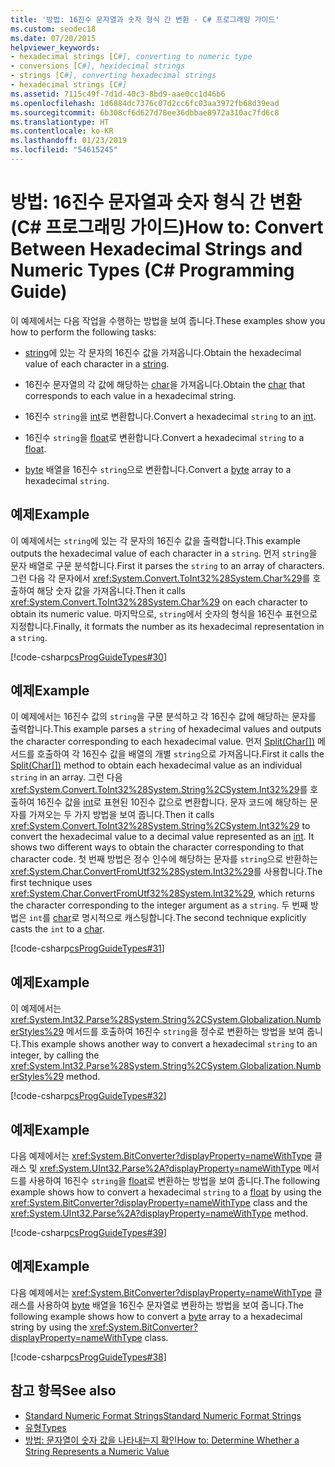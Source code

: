 ```yaml
---
title: '방법: 16진수 문자열과 숫자 형식 간 변환 - C# 프로그래밍 가이드'
ms.custom: seodec18
ms.date: 07/20/2015
helpviewer_keywords:
- hexadecimal strings [C#], converting to numeric type
- conversions [C#], hexidecimal strings
- strings [C#], converting hexadecimal strings
- hexadecimal strings [C#]
ms.assetid: 7115c49f-7d1d-40c3-8bd9-aae0cc1d46b6
ms.openlocfilehash: 1d6884dc7376c07d2cc6fc03aa3972fb68d39ead
ms.sourcegitcommit: 6b308cf6d627d78ee36dbbae8972a310ac7fd6c8
ms.translationtype: HT
ms.contentlocale: ko-KR
ms.lasthandoff: 01/23/2019
ms.locfileid: "54615245"
---
```

# <a name="how-to-convert-between-hexadecimal-strings-and-numeric-types-c-programming-guide"></a><span data-ttu-id="7b1f7-102">방법: 16진수 문자열과 숫자 형식 간 변환(C# 프로그래밍 가이드)</span><span class="sxs-lookup"><span data-stu-id="7b1f7-102">How to: Convert Between Hexadecimal Strings and Numeric Types (C# Programming Guide)</span></span>
<span data-ttu-id="7b1f7-103">이 예제에서는 다음 작업을 수행하는 방법을 보여 줍니다.</span><span class="sxs-lookup"><span data-stu-id="7b1f7-103">These examples show you how to perform the following tasks:</span></span>  
  
-   <span data-ttu-id="7b1f7-104">[string](../../../csharp/language-reference/keywords/string.md)에 있는 각 문자의 16진수 값을 가져옵니다.</span><span class="sxs-lookup"><span data-stu-id="7b1f7-104">Obtain the hexadecimal value of each character in a [string](../../../csharp/language-reference/keywords/string.md).</span></span>  
  
-   <span data-ttu-id="7b1f7-105">16진수 문자열의 각 값에 해당하는 [char](../../../csharp/language-reference/keywords/char.md)을 가져옵니다.</span><span class="sxs-lookup"><span data-stu-id="7b1f7-105">Obtain the [char](../../../csharp/language-reference/keywords/char.md) that corresponds to each value in a hexadecimal string.</span></span>  
  
-   <span data-ttu-id="7b1f7-106">16진수 `string`을 [int](../../../csharp/language-reference/keywords/int.md)로 변환합니다.</span><span class="sxs-lookup"><span data-stu-id="7b1f7-106">Convert a hexadecimal `string` to an [int](../../../csharp/language-reference/keywords/int.md).</span></span>  
  
-   <span data-ttu-id="7b1f7-107">16진수 `string`을 [float](../../../csharp/language-reference/keywords/float.md)로 변환합니다.</span><span class="sxs-lookup"><span data-stu-id="7b1f7-107">Convert a hexadecimal `string` to a [float](../../../csharp/language-reference/keywords/float.md).</span></span>  
  
-   <span data-ttu-id="7b1f7-108">[byte](../../../csharp/language-reference/keywords/byte.md) 배열을 16진수 `string`으로 변환합니다.</span><span class="sxs-lookup"><span data-stu-id="7b1f7-108">Convert a [byte](../../../csharp/language-reference/keywords/byte.md) array to a hexadecimal `string`.</span></span>  
  
## <a name="example"></a><span data-ttu-id="7b1f7-109">예제</span><span class="sxs-lookup"><span data-stu-id="7b1f7-109">Example</span></span>  
 <span data-ttu-id="7b1f7-110">이 예제에서는 `string`에 있는 각 문자의 16진수 값을 출력합니다.</span><span class="sxs-lookup"><span data-stu-id="7b1f7-110">This example outputs the hexadecimal value of each character in a `string`.</span></span> <span data-ttu-id="7b1f7-111">먼저 `string`을 문자 배열로 구문 분석합니다.</span><span class="sxs-lookup"><span data-stu-id="7b1f7-111">First it parses the `string` to an array of characters.</span></span> <span data-ttu-id="7b1f7-112">그런 다음 각 문자에서 <xref:System.Convert.ToInt32%28System.Char%29>를 호출하여 해당 숫자 값을 가져옵니다.</span><span class="sxs-lookup"><span data-stu-id="7b1f7-112">Then it calls <xref:System.Convert.ToInt32%28System.Char%29> on each character to obtain its numeric value.</span></span> <span data-ttu-id="7b1f7-113">마지막으로, `string`에서 숫자의 형식을 16진수 표현으로 지정합니다.</span><span class="sxs-lookup"><span data-stu-id="7b1f7-113">Finally, it formats the number as its hexadecimal representation in a `string`.</span></span>  
  
 [!code-csharp[csProgGuideTypes#30](../../../csharp/programming-guide/nullable-types/codesnippet/CSharp/how-to-convert-between-hexadecimal-strings-and-numeric-types_1.cs)]  
  
## <a name="example"></a><span data-ttu-id="7b1f7-114">예제</span><span class="sxs-lookup"><span data-stu-id="7b1f7-114">Example</span></span>  
 <span data-ttu-id="7b1f7-115">이 예제에서는 16진수 값의 `string`을 구문 분석하고 각 16진수 값에 해당하는 문자를 출력합니다.</span><span class="sxs-lookup"><span data-stu-id="7b1f7-115">This example parses a `string` of hexadecimal values and outputs the character corresponding to each hexadecimal value.</span></span> <span data-ttu-id="7b1f7-116">먼저 [Split(Char\[\])](xref:System.String.Split(System.Char[])) 메서드를 호출하여 각 16진수 값을 배열의 개별 `string`으로 가져옵니다.</span><span class="sxs-lookup"><span data-stu-id="7b1f7-116">First it calls the [Split(Char\[\])](xref:System.String.Split(System.Char[])) method to obtain each hexadecimal value as an individual `string` in an array.</span></span> <span data-ttu-id="7b1f7-117">그런 다음 <xref:System.Convert.ToInt32%28System.String%2CSystem.Int32%29>를 호출하여 16진수 값을 [int](../../../csharp/language-reference/keywords/int.md)로 표현된 10진수 값으로 변환합니다. 문자 코드에 해당하는 문자를 가져오는 두 가지 방법을 보여 줍니다.</span><span class="sxs-lookup"><span data-stu-id="7b1f7-117">Then it calls <xref:System.Convert.ToInt32%28System.String%2CSystem.Int32%29> to convert the hexadecimal value to a decimal value represented as an [int](../../../csharp/language-reference/keywords/int.md). It shows two different ways to obtain the character corresponding to that character code.</span></span> <span data-ttu-id="7b1f7-118">첫 번째 방법은 정수 인수에 해당하는 문자를 `string`으로 반환하는 <xref:System.Char.ConvertFromUtf32%28System.Int32%29>를 사용합니다.</span><span class="sxs-lookup"><span data-stu-id="7b1f7-118">The first technique uses <xref:System.Char.ConvertFromUtf32%28System.Int32%29>, which returns the character corresponding to the integer argument as a `string`.</span></span> <span data-ttu-id="7b1f7-119">두 번째 방법은 `int`를 [char](../../../csharp/language-reference/keywords/char.md)로 명시적으로 캐스팅합니다.</span><span class="sxs-lookup"><span data-stu-id="7b1f7-119">The second technique explicitly casts the `int` to a [char](../../../csharp/language-reference/keywords/char.md).</span></span>  
  
 [!code-csharp[csProgGuideTypes#31](../../../csharp/programming-guide/nullable-types/codesnippet/CSharp/how-to-convert-between-hexadecimal-strings-and-numeric-types_2.cs)]  
  
## <a name="example"></a><span data-ttu-id="7b1f7-120">예제</span><span class="sxs-lookup"><span data-stu-id="7b1f7-120">Example</span></span>  
 <span data-ttu-id="7b1f7-121">이 예제에서는 <xref:System.Int32.Parse%28System.String%2CSystem.Globalization.NumberStyles%29> 메서드를 호출하여 16진수 `string`을 정수로 변환하는 방법을 보여 줍니다.</span><span class="sxs-lookup"><span data-stu-id="7b1f7-121">This example shows another way to convert a hexadecimal `string` to an integer, by calling the <xref:System.Int32.Parse%28System.String%2CSystem.Globalization.NumberStyles%29> method.</span></span>  
  
 [!code-csharp[csProgGuideTypes#32](../../../csharp/programming-guide/nullable-types/codesnippet/CSharp/how-to-convert-between-hexadecimal-strings-and-numeric-types_3.cs)]  
  
## <a name="example"></a><span data-ttu-id="7b1f7-122">예제</span><span class="sxs-lookup"><span data-stu-id="7b1f7-122">Example</span></span>  
 <span data-ttu-id="7b1f7-123">다음 예제에서는 <xref:System.BitConverter?displayProperty=nameWithType> 클래스 및 <xref:System.UInt32.Parse%2A?displayProperty=nameWithType> 메서드를 사용하여 16진수 `string`을 [float](../../../csharp/language-reference/keywords/float.md)로 변환하는 방법을 보여 줍니다.</span><span class="sxs-lookup"><span data-stu-id="7b1f7-123">The following example shows how to convert a hexadecimal `string` to a [float](../../../csharp/language-reference/keywords/float.md) by using the <xref:System.BitConverter?displayProperty=nameWithType> class and the <xref:System.UInt32.Parse%2A?displayProperty=nameWithType> method.</span></span>  
  
 [!code-csharp[csProgGuideTypes#39](../../../csharp/programming-guide/nullable-types/codesnippet/CSharp/how-to-convert-between-hexadecimal-strings-and-numeric-types_4.cs)]  
  
## <a name="example"></a><span data-ttu-id="7b1f7-124">예제</span><span class="sxs-lookup"><span data-stu-id="7b1f7-124">Example</span></span>  
 <span data-ttu-id="7b1f7-125">다음 예제에서는 <xref:System.BitConverter?displayProperty=nameWithType> 클래스를 사용하여 [byte](../../../csharp/language-reference/keywords/byte.md) 배열을 16진수 문자열로 변환하는 방법을 보여 줍니다.</span><span class="sxs-lookup"><span data-stu-id="7b1f7-125">The following example shows how to convert a [byte](../../../csharp/language-reference/keywords/byte.md) array to a hexadecimal string by using the <xref:System.BitConverter?displayProperty=nameWithType> class.</span></span>  
  
 [!code-csharp[csProgGuideTypes#38](../../../csharp/programming-guide/nullable-types/codesnippet/CSharp/how-to-convert-between-hexadecimal-strings-and-numeric-types_5.cs)]  
  
## <a name="see-also"></a><span data-ttu-id="7b1f7-126">참고 항목</span><span class="sxs-lookup"><span data-stu-id="7b1f7-126">See also</span></span>

- [<span data-ttu-id="7b1f7-127">Standard Numeric Format Strings</span><span class="sxs-lookup"><span data-stu-id="7b1f7-127">Standard Numeric Format Strings</span></span>](../../../standard/base-types/standard-numeric-format-strings.md)
- [<span data-ttu-id="7b1f7-128">유형</span><span class="sxs-lookup"><span data-stu-id="7b1f7-128">Types</span></span>](../../../csharp/programming-guide/types/index.md)
- [<span data-ttu-id="7b1f7-129">방법: 문자열이 숫자 값을 나타내는지 확인</span><span class="sxs-lookup"><span data-stu-id="7b1f7-129">How to: Determine Whether a String Represents a Numeric Value</span></span>](../../../csharp/programming-guide/strings/how-to-determine-whether-a-string-represents-a-numeric-value.md)
